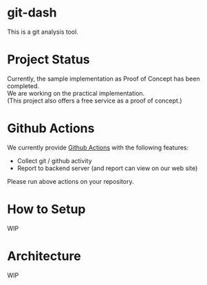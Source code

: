 # git-dash

This is a git analysis tool.

# Project Status

Currently, the sample implementation as Proof of Concept has been completed.  
We are working on the practical implementation.  
(This project also offers a free service as a proof of concept.)

# Github Actions

We currently provide [Github Actions](https://github.com/marketplace/actions/git-dash-com) with the following features:  

- Collect git / github activity
- Report to backend server (and report can view on our web site) 

Please run above actions on your repository.

# How to Setup

WIP

# Architecture

WIP
